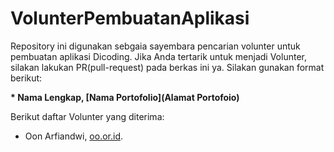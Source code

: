 # VolunterPembuatanAplikasi

Repository ini digunakan sebgaia sayembara pencarian volunter untuk pembuatan aplikasi Dicoding. Jika Anda tertarik untuk menjadi Volunter, silakan lakukan PR(pull-request) pada berkas ini ya. Silakan gunakan format berikut:

**\* Nama Lengkap, [Nama Portofolio](Alamat Portofoio)**  

Berikut daftar Volunter yang diterima:

* Oon Arfiandwi, [oo.or.id](hrrps://oo.or.id).
